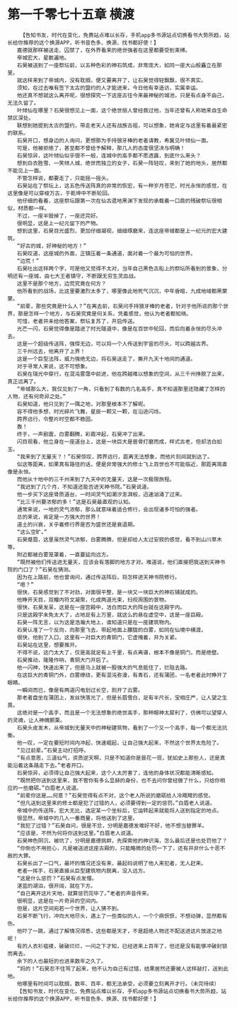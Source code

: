 # 第一千零七十五章 横渡
        【告知书友，时代在变化，免费站点难以长存，手机app多书源站点切换看书大势所趋，站长给你推荐的这个换源APP，听书音色多、换源、找书都好使！】
       嘉德就那样被送走、囚禁了，在外界看来的绝世强者在这里都要受到束缚。
       帝城宏大，星骸遍地。
       石昊被送到了一座祭坛前，以五种色彩的神石筑成，非常庞大，如同一座大山般矗立在那里。
       就这样来到了帝城内，没有耽搁，便又要离开了，让石昊觉得轻飘飘，很不真实。
       须知，在过去唯有签下太古的盟约的人才能进来，今日他有幸造访，实属幸运。
       他还真不想就这么离开呢，很想探究一下这座古往今来最神秘的城池，只是有点身不由己，无法久留了。
       叶倾仙在哪里？石昊很想见上一面，这个绝世丽人曾经救过他，当年还曾有人称她来自生命禁区深处。
       联想到她提到太古的盟约，带走老天人还有战族古祖，可以想象，她肯定与这里有着最紧密的联系。
       石昊开口，想身边的人询问，更想那为手持狼牙棒的老者请教，希冀见叶倾仙一面。
       可是，他被拒绝了，甚至都不曾给予解释，那几人的态度很坚决与明确！
       石昊惊异，这叶倾仙似乎很不一般，连城中的高手都不愿透露，到底什么来头？
       想到白衣胜雪、一笑倾人城、绝世而独立的女子，石昊一阵轻叹，来到了她的地头，居然都不能见上一面。
       不管怎样说，都要走了，只能摇一摇头。
       石昊站在了祭坛上，这五色传送阵真的非常的恢宏，有一种岁月苍茫，时光永恒的感觉，在这里像是可以穿梭万古，于乾坤中不断轮回。
       他仔细的看着，这座祭坛跟第一次在仙古遗地黑渊下发现的承载着一口鼎的残破祭坛很相似，材质都一样。
       不过，一座半毁掉了，一座还完好。
       很明显，这是上一纪元留下的产物。
       想到这里，石昊目光盛烈，更加仔细凝视，细细琢磨来，连这座帝城都是上一纪元的宏大建筑。
       “好古的城，好神秘的地方！”
       石昊叹道，这座城的外面，正镇压着一条通道，面对着一个最为可怕的世界。
       “边荒！”
       石昊吐出这样两个字，可是他又觉得不太对，当年自己黑色古船上的祭坛所看到的景象，分明还有一座城，由七大王者镇守，不断跟无穷生灵血战。
       这里不是那个地方，边荒究竟在何方？
       他所看到的战场，比这里要激烈太多了，哪里像此地死气沉沉，中年昏暗，九成地域都黑蒙蒙。
       “前辈，那些究竟是什么人？”在离去前，石昊问手持狼牙棒的老者，针对于他所说的那个世界，那是怎样一个地方，与石昊究竟是何关系，凭着感觉，他认为老者都知晓。
       可惜，老者并未给他答案，祭坛复苏了，开启传送。
       光芒一闪，石昊觉得像是踏进了时光隧道中，像是在百世中轮回，而后向着永恒的尽头冲去。
       这是一个超级传送阵，强悍无边，可以将一个人传送到宇宙的尽头，可以跨越古界。
       三千州远去，他离开了上界！
       这是一个巨型法阵，威力强绝无边，将石昊送走了，撕开九天十地间的通道。
       对于寻常人来说，这不可想象。
       石昊在瑞光中穿行，在混沌雾霭中前进，他在跨越难以想象的空间，从三千州挣脱了出来，真正远离了。
       “帝城那么大，我仅见到了一角，只看到了有数的几名高手，真不知道那里还隐藏了怎样的人物，还有何奇异之处。”
       石昊知道，他只见到了一隅之地，对那里根本不了解呢。
       容不得他多想，时光碎片飞舞，星辰一颗又一颗，在沿途闪烁。
       跨界远行，令整片时空都不稳固。
       轰！
       终于，一声剧震，白雾翻腾，彩霞冲起，石昊冲了出来。
       闪目观看，他立身在一座道台上，这是一块巨大是兽骨打磨而成，样式古老，但却洁白如玉。
       “我来到了无量天？！”石昊惊叹，跨界远行，距离无法想象，而他片刻间就到达了。
       似这等距离，如果真有路径的话，便是非常强大的修士飞上百世也不可能临近，那距离简直像是永恒。
       而他从十地中的三千州来到了九天中的无量天，这是一次极限旅程。
       “我迟到了几个月，不知道还能否进天神书院。”石昊说道。
       他一步买下这座骨质道台，一时间灵气如潮汐澎湃般，迅速汹涌了过来。
       “比三千州要浓郁的多！”这是石昊最直观的认知。
       通常来说，一地的灵气浓郁，那么就意味着适合修行，会出现诸多可怕的强者。
       总的来说，肯定是一方强大的世界！
       道土的兴衰，关乎着修行界是否为盛世还是衰退期。
       “这么空旷。”
       石昊蹙眉，这里虽然灵气浓郁，白雾腾腾，但是却给人太过安寂的感觉，看不到山川草木等。
       附近都被白雾笼罩着，一直蔓延向远方。
       “既然被他们传送进无量天，应该会有落脚的地方才对。难道说，他们直接把我送到天神书院的门口了？”石昊在猜测。
       因为在上路前，他也曾询问，通过传送阵后，将怎样进天神书院修行。
       “嗯？”
       很快，石昊感觉到了不对劲，对面很平整，是一块又一块巨大的神石铺就成的。
       他睁开天目，双瞳内符文凝聚，化成两道光束，扫视周围的景物。
       很快，石昊发呆，这是在一座宫殿中，洁白而巨大的阵台就在这殿宇内。
       只是这殿宇未免太大了，占地足有上万里，就这么的悬在虚空中，这是一座巨殿。
       石昊一阵无言，以为这是浩瀚大地上，谁知道只是在一座建筑物内。
       石昊认准了一个反向，向那里飞去，带起地面上朦胧的白雾，如同在仙境中横渡。
       很快，他到了入口，这里有一对巨大的青铜门，它虚掩着，并为关紧。
       石昊站在这里，想要推开。
       不得不说，这门太大了，仅是高就足有上千里，有点离谱，根本不像是铜门，而是绝壁。
       石昊推动，隆隆作响，青铜大门开启了。
       他一闪神，快速出来了，但是马上就被一股强大的气息抵住了，拦阻去路。
       在这巨大的青铜门外，白雾缭绕，更有混沌弥漫，有青石，还有蒲团，一名老者此时睁开了眼睛。
       一瞬间而已，像是有两道闪电划过长空，剖开了云雾。
       那老者盘坐在蒲团上，发丝快落光了，但是长眉雪白，足有半尺长，宝相庄严，让人望之生畏。
       这绝对是一个高手，而且是一个无法想象的绝世高手，那种眼神太犀利了，仿佛可以望穿人的灵魂，让人神魄颤栗。
       石昊头皮发木，从帝城到无量天中的神秘建筑物，看到了一个又一个高手，每一个都无法抗衡。
       他一叹，一定在要短时间内冲起，快速崛起，让自己强大起来，不然这个世界太危险了。
       “见过前辈。”石昊主动打招呼。
       “有点意思，三道仙气，资质逆天啊，只是不知道你是昙花一现，犹如史上那些人，还是真能沿着这条路走下去。”老者开口。
       石昊惊异，必须得让自己强大起来，这个人太厉害了，连他的身体状况都能清晰感知。
       “既然把你送到这里来，我不管你有多么显赫的身份，也不去问你曾经做了什么，只给你相应的一些磨砺。”白眉老人说道。
       “前辈你这是……何意？”石昊觉得有点不对，这个老人所说的磨砺给人冷飕飕的感觉。
       “但凡送到这里来的修士都是犯了过错的人，必须要得到一定的惩罚。”白眉老人说道。
       帝城中的传送阵，宏大无比，选定某一个坐标后，它运转起来就能将人送到指定的地点。
       很显然，帝城中的几人一番商量，将他送到了这里。
       “我犯了过错？”石昊自问，很是不忿，分明是嘉德发难好不好，他不想当替罪羊。
       “应该是，不然为何将你送到这里。”白眉老人说道。
       石昊神色阴沉，被坑了，分明是嘉德挑衅，先探索他的神识海，怎么最后还是也处罚他了？
       “你倒也不用担心，凡是被送进这座古殿的，只能略微的处罚一下了，还有并非什么十恶不赦的大罪。
       石昊长出了一口气，最坏的情况还没有来，最起码说明了他人来犯者，无人赶来。
       老者一挥手，石昊直接从巨型建筑物内脱离，没入远方。
       “这是什么惩罚？”石昊有点发懵。
       湛蓝的湖泊，很开阔，就在下方。
       “自己离开这片天地，就算惩罚完毕了。”老者的声音传来。
       很明显，这是在一片奇异的空间内。
       但是，这片空间宛若一个世界，让人猜不到。
       石昊不断飞行，冲向大地尽头，遇上了一些类似的人，一个个病恹恹，不想动弹，显然都有伤。
       他吓了一跳，通过了解情况得悉，这些都是天才，不是超绝人物还不配送进这片放逐之地呢！
       有的人衣衫褴褛，破破烂烂，一问之下才知，已经进来上百年了，但还是没有能够冲破封锁而离去。
       余下的人也最短的也进来数年之久了。
       “妈的！”石昊忍不住骂了起来，他不认为自己有过错，结果居然还要被人这样敲打，送到此地。
       他哪里有时间可以耽搁，数年、百年，都无法承受，必须要立刻离开才行。（未完待续）
       【告知书友，时代在变化，免费站点难以长存，手机app多书源站点切换看书大势所趋，站长给你推荐的这个换源APP，听书音色多、换源、找书都好使！】